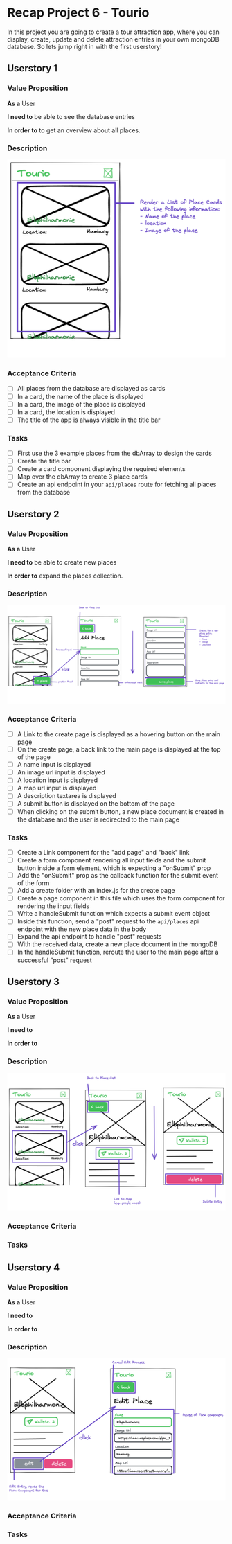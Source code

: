# Recap Project 6 - Tourio

In this project you are going to create a tour attraction app, where you can display, create, update and delete attraction entries in your own mongoDB database. So lets jump right in with the first userstory!

## Userstory 1

### Value Proposition

**As a** User

**I need to** be able to see the database entries

**In order to** to get an overview about all places.

### Description

![wireframe userstory 1](./assets/userstory-1.png)

### Acceptance Criteria

- [ ] All places from the database are displayed as cards
- [ ] In a card, the name of the place is displayed
- [ ] In a card, the image of the place is displayed
- [ ] In a card, the location is displayed
- [ ] The title of the app is always visible in the title bar

### Tasks

- [ ] First use the 3 example places from the dbArray to design the cards
- [ ] Create the title bar
- [ ] Create a card component displaying the required elements
- [ ] Map over the dbArray to create 3 place cards
- [ ] Create an api endpoint in your `api/places` route for fetching all places from the database

## Userstory 2

### Value Proposition

**As a** User

**I need to** be able to create new places

**In order to** expand the places collection.

### Description

![wireframe userstory 2](./assets/userstory-2.png)

### Acceptance Criteria

- [ ] A Link to the create page is displayed as a hovering button on the main page
- [ ] On the create page, a back link to the main page is displayed at the top of the page
- [ ] A name input is displayed
- [ ] An image url input is displayed
- [ ] A location input is displayed
- [ ] A map url input is displayed
- [ ] A description textarea is displayed
- [ ] A submit button is displayed on the bottom of the page
- [ ] When clicking on the submit button, a new place document is created in the database and the user is redirected to the main page

### Tasks

- [ ] Create a Link component for the "add page" and "back" link
- [ ] Create a form component rendering all input fields and the submit button inside a form element, which is expecting a "onSubmit" prop
- [ ] Add the "onSubmit" prop as the callback function for the submit event of the form
- [ ] Add a create folder with an index.js for the create page
- [ ] Create a page component in this file which uses the form component for rendering the input fields
- [ ] Write a handleSubmit function which expects a submit event object
- [ ] Inside this function, send a "post" request to the `api/places` api endpoint with the new place data in the body
- [ ] Expand the api endpoint to handle "post" requests
- [ ] With the received data, create a new place document in the mongoDB
- [ ] In the handleSubmit function, reroute the user to the main page after a successful "post" request

## Userstory 3

### Value Proposition

**As a** User

**I need to**

**In order to**

### Description

![wireframe userstory 3](./assets/userstory-3.png)

### Acceptance Criteria

### Tasks

## Userstory 4

### Value Proposition

**As a** User

**I need to**

**In order to**

### Description

![wireframe userstory 4](./assets/userstory-4.png)

### Acceptance Criteria

### Tasks
